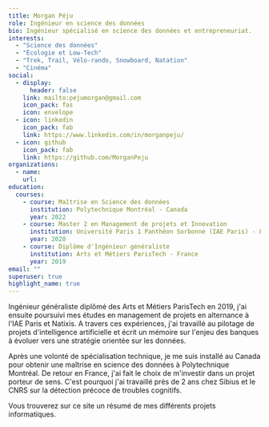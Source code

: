 ```yaml
---
title: Morgan Péju
role: Ingénieur en science des données
bio: Ingénieur spécialisé en science des données et entrepreneuriat.
interests:
  - "Science des données"
  - "Écologie et Low-Tech"
  - "Trek, Trail, Vélo-rando, Snowboard, Natation"
  - "Cinéma"
social:
  - display:
      header: false
    link: mailto:pejumorgan@gmail.com
    icon_pack: fas
    icon: envelope
  - icon: linkedin
    icon_pack: fab
    link: https://www.linkedin.com/in/morganpeju/
  - icon: github
    icon_pack: fab
    link: https://github.com/MorganPeju
organizations:
  - name: 
    url: 
education:
  courses:
    - course: Maîtrise en Science des données
      institution: Polytechnique Montréal - Canada
      year: 2022
    - course: Master 2 en Management de projets et Innovation
      institution: Université Paris 1 Panthéon Sorbonne (IAE Paris) - France
      year: 2020
    - course: Diplôme d'Ingénieur généraliste
      institution: Arts et Métiers ParisTech - France
      year: 2019
email: ""
superuser: true
highlight_name: true
---
```

Ingénieur généraliste diplômé des Arts et Métiers ParisTech en 2019, j'ai ensuite poursuivi mes études en management de projets en alternance à l'IAE Paris et Natixis. A travers ces expériences, j'ai travaillé au pilotage de projets d'intelligence artificielle et écrit un mémoire sur l'enjeu des banques à évoluer vers une stratégie orientée sur les données. 

Après une volonté de spécialisation technique, je me suis installé au Canada pour obtenir une maîtrise en science des données à Polytechnique Montréal. De retour en France, j'ai fait le choix de m'investir dans un projet porteur de sens. C'est pourquoi j'ai travaillé près de 2 ans chez Sibius et le CNRS sur la détection précoce de troubles cognitifs.

Vous trouverez sur ce site un résumé de mes différents projets informatiques. 
